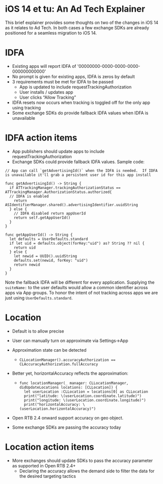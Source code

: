 # iOS 14 et tu: An Ad Tech Explainer

This brief explainer provides some thoughts on two of the changes in iOS 14 as it relates to Ad Tech.  In both cases a few exchange SDKs are already positioned for a seamless migration to iOS 14.

# IDFA
 - Existing apps will report IDFA of '00000000-0000-0000-0000-000000000000'
 - No prompt is given for existing apps, IDFA is zeros by default
 - 3 requirements must be met for IDFA to be passed
    - App is updated to include requestTrackingAuthorization
    - User installs / updates app 
    - User clicks “Allow Tracking”
  - IDFA resets now occurs when tracking is toggled off for the only app using tracking
  - Some exchange SDKs do provide fallback IDFA values when IDFA is unavailable

# IDFA action items
  - App publishers should update apps to include requestTrackingAuthorization
  - Exchange SDKs could provide fallback IDFA values.
  Sample code:

```
// App can call `getAdvertisingId()` when the IDFA is needed.  If IDFA is unavailable it'll grab a persistent user id for this app install 

func getAdvertisingId() -> String {
  if ATTrackingManager.trackingAuthorizationStatus == ATTrackingManager.AuthorizationStatus.authorized{
  // IDFA is enabled
    return ASIdentifierManager.shared().advertisingIdentifier.uuidString
  } else {
    // IDFA disabled return appUserId
    return self.getAppUserId()
  }
}

func getAppUserId() -> String {
  let defaults = UserDefaults.standard 
  if let uid = defaults.object(forKey:"uid") as? String ?? nil {
    return uid
  } else {
    let newid = UUID().uuidString
    defaults.set(newid, forKey: "uid")
    return newid
  }
}
```
Note the fallback IDFA will be different for every application.  Supplying the `suiteName:` to the user defaults would allow a common identifier across apps via App groups. To honor the intent of not tracking across apps we are just using `UserDefaults.standard`.

# Location
  - Default is to allow precise
  - User can manually turn on approximate via Settings->App
  - Approximation state can be detected
    - ```
      CLLocationManager().accuracyAuthorization == CLAccuracyAuthorization.fullAccuracy
  - Better yet, horizontalAccuracy reflects the approximation:

    - ```
      func locationManager(_ manager: CLLocationManager, didUpdateLocations locations: [CLLocation]) {
        let userLocation :CLLocation = locations[0] as CLLocation
        print("latitude: \(userLocation.coordinate.latitude)")
        print("longitude: \(userLocation.coordinate.longitude)")
        print("horizontalAccuracy: \(userLocation.horizontalAccuracy)")

  - Open RTB 2.4 onward support accuracy on geo object.
  - Some exchange SDKs are passing the accuracy today
 
# Location action items

   - More exchanges should update SDKs to pass the accuracy parameter as supported in Open RTB 2.4+
     - Declaring the accuracy allows the demand side to filter the data for the desired targeting tactics
